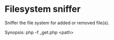 # Filesystem sniffer
Sniffer the file system for added or removed file(s).

Synopsis: php -f _get.php \<path\>
